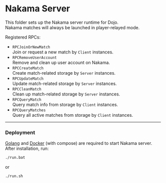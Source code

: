 # Nakama Server

This folder sets up the Nakama server runtime for Dojo.\
Nakama matches will always be launched in player-relayed mode.

Registered RPCs:
* `RPCJoinOrNewMatch`\
  Join or request a new match by `Client` instances.
* `RPCRemoveUserAccount`\
  Remove and clean up user account on Nakama.
* `RPCCreateMatch`\
  Create match-related storage by `Server` instances.
* `RPCUpdateMatch`\
  Update match-related storage by `Server` instances.
* `RPCCleanMatch`\
  Clean up match-related storage by `Server` instances.
* `RPCQueryMatch`\
  Query match info from storage by `Client` instances.
* `RPCQueryMatches`\
  Query all active matches from storage by `Client` instances.

------

### Deployment

[Golang](https://go.dev/) and [Docker](https://www.docker.com/) (with compose) are required to start Nakama server. After installation, run:
```cmd
./run.bat
```
or
```bash
./run.sh
```